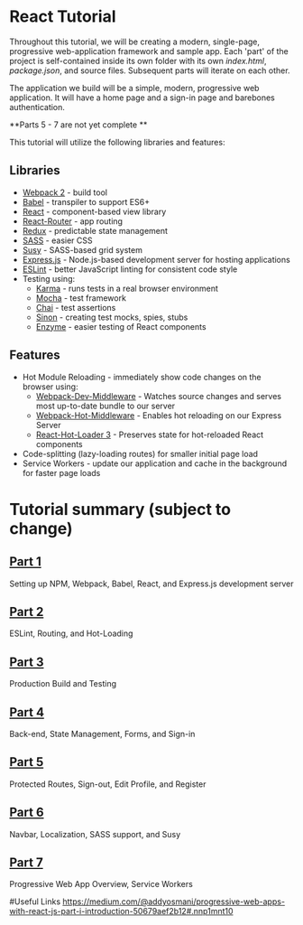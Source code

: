 # React Tutorial
Throughout this tutorial, we will be creating a modern, single-page, progressive web-application framework and sample app. Each 'part' of the project is self-contained inside its own folder with its own *index.html*, *package.json*, and source files. Subsequent parts will iterate on each other.

The application we build will be a simple, modern, progressive web application. It will have a home page and a sign-in page and barebones authentication.

**Parts 5 - 7 are not yet complete **

This tutorial will utilize the following libraries and features:

## Libraries
* [Webpack 2](https://webpack.js.org/) - build tool
* [Babel](https://babeljs.io/) - transpiler to support ES6+
* [React](https://facebook.github.io/react/) - component-based view library
* [React-Router](https://github.com/ReactTraining/react-router) - app routing
* [Redux](http://redux.js.org/) - predictable state management
* [SASS](http://sass-lang.com/) - easier CSS
* [Susy](http://susy.oddbird.net/) - SASS-based grid system
* [Express.js](http://expressjs.com/) - Node.js-based development server for hosting applications
* [ESLint](http://eslint.org/) - better JavaScript linting for consistent code style
* Testing using:
    * [Karma](https://karma-runner.github.io/1.0/index.html) - runs tests in a real browser environment
    * [Mocha](https://mochajs.org/) - test framework
    * [Chai](http://chaijs.com/) - test assertions
    * [Sinon](http://sinonjs.org/) - creating test mocks, spies, stubs
    * [Enzyme](https://github.com/airbnb/enzyme) - easier testing of React components

## Features
* Hot Module Reloading - immediately show code changes on the browser using:
    * [Webpack-Dev-Middleware](https://github.com/webpack/webpack-dev-middleware) - Watches source changes and serves most up-to-date bundle to our server
    * [Webpack-Hot-Middleware](https://github.com/glenjamin/webpack-hot-middleware) - Enables hot reloading on our Express Server
    * [React-Hot-Loader 3](https://github.com/gaearon/react-hot-loader/tree/next) - Preserves state for hot-reloaded React components
* Code-splitting (lazy-loading routes) for smaller initial page load
* Service Workers - update our application and cache in the background for faster page loads

# Tutorial summary (subject to change)
## [Part 1](https://github.com/precorFadiQassem/reactTutorial/tree/master/part1)
Setting up NPM, Webpack, Babel, React, and Express.js development server

## [Part 2](https://github.com/precorFadiQassem/reactTutorial/tree/master/part2)
ESLint, Routing, and Hot-Loading

## [Part 3](https://github.com/precorFadiQassem/reactTutorial/tree/master/part3)
Production Build and Testing

## [Part 4](https://github.com/precorFadiQassem/reactTutorial/tree/master/part4)
Back-end, State Management, Forms, and Sign-in

## [Part 5](https://github.com/precorFadiQassem/reactTutorial/tree/master/part5)
Protected Routes, Sign-out, Edit Profile, and Register

## [Part 6](https://github.com/precorFadiQassem/reactTutorial/tree/master/part6)
Navbar, Localization, SASS support, and Susy

## [Part 7](https://github.com/precorFadiQassem/reactTutorial/tree/master/part7)
Progressive Web App Overview, Service Workers

#Useful Links
https://medium.com/@addyosmani/progressive-web-apps-with-react-js-part-i-introduction-50679aef2b12#.nnp1mnt10

